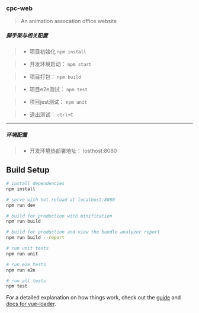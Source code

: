 ### cpc-web

> An animation assocation office website 

##### 脚手架与相关配置
> * 项目初始化
>   `npm install`

> * 开发环境启动：
>	`npm start`

> * 项目打包：
>	`npm build`

> * 项目e2e测试：
>	`npm test`

> * 项目jest测试：
>	`npm unit`

> * 退出测试：
>	`ctrl+C`
---

##### 环境配置
> * 开发环境热部署地址：
>	losthost:8080


## Build Setup

``` bash
# install dependencies
npm install

# serve with hot reload at localhost:8080
npm run dev

# build for production with minification
npm run build

# build for production and view the bundle analyzer report
npm run build --report

# run unit tests
npm run unit

# run e2e tests
npm run e2e

# run all tests
npm test
```

For a detailed explanation on how things work, check out the [guide](http://vuejs-templates.github.io/webpack/) and [docs for vue-loader](http://vuejs.github.io/vue-loader).
